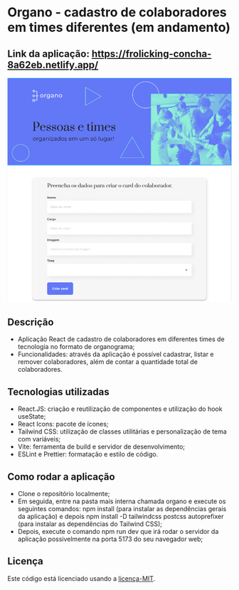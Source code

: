 # Organo - cadastro de colaboradores em times diferentes (em andamento)
## Link da aplicação: https://frolicking-concha-8a62eb.netlify.app/
![Organo app](./organo/public/images/organo.png)
## Descrição
- Aplicação React de cadastro de colaboradores em diferentes times de tecnologia no formato de organograma;
- Funcionalidades: através da aplicação é possível cadastrar, listar e remover colaboradores, além de contar a quantidade total de colaboradores. 
## Tecnologias utilizadas
- React.JS: criação e reutilização de componentes e utilização do hook useState;
- React Icons: pacote de ícones;
- Tailwind CSS: utilização de classes utilitárias e personalização de tema com variáveis;
- Vite: ferramenta de build e servidor de desenvolvimento;
- ESLint e Prettier: formatação e estilo de código.
## Como rodar a aplicação
- Clone o repositório localmente;
- Em seguida, entre na pasta mais interna chamada organo e execute os seguintes comandos: npm install (para instalar as dependências gerais da aplicação) e depois npm install -D tailwindcss postcss autoprefixer (para instalar as dependências do Tailwind CSS);
- Depois, execute o comando npm run dev que irá rodar o servidor da aplicação possivelmente na porta 5173 do seu navegador web;   
## Licença
Este código está licenciado usando a [licença-MIT](./LICENSE).
